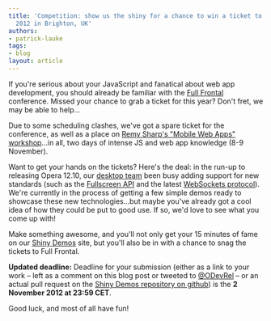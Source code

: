 ```yaml
---
title: 'Competition: show us the shiny for a chance to win a ticket to Full Frontal
  2012 in Brighton, UK'
authors:
- patrick-lauke
tags:
- blog
layout: article
---
```

<p>If you&#39;re serious about your JavaScript and fanatical about web app development, you should already be familiar with the <a href="http://2012.full-frontal.org/">Full Frontal</a> conference. Missed your chance to grab a ticket for this year? Don&#39;t fret, we may be able to help...</p>

<p>Due to some scheduling clashes, we&#39;ve got a spare ticket for the conference, as well as a place on <a href="http://2012.full-frontal.org/#mobile">Remy Sharp&#39;s &quot;Mobile Web Apps&quot; workshop</a>...in all, two days of intense JS and web app knowledge (8-9 November).</p>

<p>Want to get your hands on the tickets? Here&#39;s the deal: in the run-up to releasing Opera 12.10, our <a href="http://my.opera.com/desktopteam/blog/">desktop team</a> been busy adding support for new standards (such as the <a href="http://dvcs.w3.org/hg/fullscreen/raw-file/529a67b8d9f3/Overview.html">Fullscreen API</a> and the latest <a href="http://tools.ietf.org/html/rfc6455">WebSockets protocol</a>). We&#39;re currently in the process of getting a few simple demos ready to showcase these new technologies...but maybe you&#39;ve already got a cool idea of how they could be put to good use. If so, we&#39;d love to see what you come up with!</p>

<p>Make something awesome, and you&#39;ll not only get your 15 minutes of fame on our <a href="http://shinydemos.com/">Shiny Demos</a> site, but you&#39;ll also be in with a chance to snag the tickets to Full Frontal.</p>

<p class="note"><strong>Updated deadline:</strong> Deadline for your submission (either as a link to your work – left as a comment on this blog post or tweeted to <a href="https://twitter.com/odevrel">@ODevRel</a> – or an actual pull request on the <a href="https://github.com/operasoftware/shinydemos">Shiny Demos repository on github</a>) is the <strong>2 November 2012 at 23:59 CET</strong>.</p>

<p>Good luck, and most of all have fun!</p>
